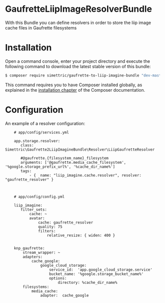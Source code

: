 # GaufretteLiipImageResolverBundle
With this Bundle you can define resolvers in order to store the liip image cache files in Gaufrette filesystems

Installation
============

Open a command console, enter your project directory and execute the
following command to download the latest stable version of this bundle:

```bash
$ composer require simettric/gaufrette-to-liip-imagine-bundle "dev-master"
```

This command requires you to have Composer installed globally, as explained
in the [installation chapter](https://getcomposer.org/doc/00-intro.md)
of the Composer documentation.

Configuration
==============
An example of a resolver configuration:

        # app/config/services.yml
        
        app.storage.resolver:
           class: Simettric\Gaufrette2LiipImagineBundle\Resolver\LiipGaufretteResolver
            
           #@gaufrette.{filesystem_name}_filesystem
           arguments: ['@gaufrette.media_cache_filesystem', '%google.storage_prefix_url%', '%cache_dir_name%']
           tags:
               - {  name: "liip_imagine.cache.resolver", resolver: "gaufrette_resolver" }
        
        
        
        # app/config/config.yml
        
        liip_imagine:
           filter_sets:
               cache: ~
               avatar:
                   cache: gaufrette_resolver
                   quality: 75
                   filters:
                       relative_resize: { widen: 400 }
                       
                       
        knp_gaufrette:
            stream_wrapper: ~
            adapters:
                cache_google:
                    google_cloud_storage:
                        service_id:  'app.google_cloud_storage.service'
                        bucket_name: '%google.storage_bucket_name%'
                        options:
                            directory: %cache_dir_name%
            filesystems:
                media_cache:
                    adapter:  cache_google
